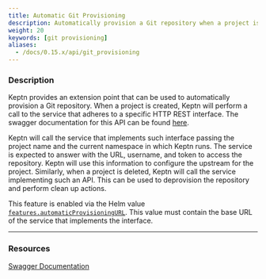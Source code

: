 ```yaml
---
title: Automatic Git Provisioning
description: Automatically provision a Git repository when a project is created.
weight: 20
keywords: [git provisioning]
aliases:
  - /docs/0.15.x/api/git_provisioning
---
```



### Description

Keptn provides an extension point that can be used to automatically provision a Git repository.
When a project is created, Keptn will perform a call to the service that adheres to a specific HTTP REST interface. The swagger documentation for this API can be found [here](../../../../api/).

Keptn will call the service that implements such interface passing the project name and the current namespace in which Keptn runs. The service is expected to answer with the URL, username, and token to access the repository. Keptn will use this information to configure the upstream for the project.
Similarly, when a project is deleted, Keptn will call the service implementing such an API. This can be used to deprovision the repository and perform clean up actions.

This feature is enabled via the Helm value [`features.automaticProvisioningURL`](https://github.com/keptn/keptn/blob/0.15.0/installer/manifests/keptn/charts/control-plane/values.yaml#L26). This value must contain the base URL of the service that implements the interface.

---

### Resources

[Swagger Documentation](../../../../api/)